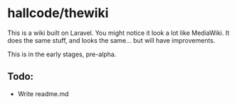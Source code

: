 # hallcode/thewiki
This is a wiki built on Laravel. You might notice it look a lot like MediaWiki. It does the same stuff, and looks the same... but will have improvements.

This is in the early stages, pre-alpha.

## Todo:
* Write readme.md
